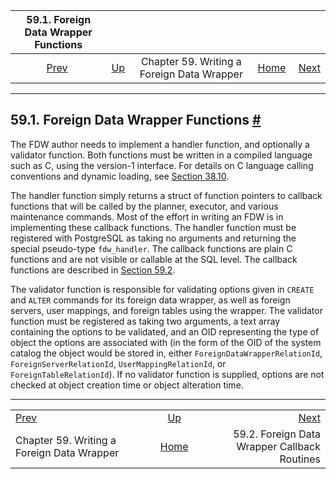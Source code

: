 <!--?xml version="1.0" encoding="UTF-8" standalone="no"?-->

|                  59.1. Foreign Data Wrapper Functions                 |                                                                    |                                            |                                                       |                                                                            |
| :-------------------------------------------------------------------: | :----------------------------------------------------------------- | :----------------------------------------: | ----------------------------------------------------: | -------------------------------------------------------------------------: |
| [Prev](fdwhandler.html "Chapter 59. Writing a Foreign Data Wrapper")  | [Up](fdwhandler.html "Chapter 59. Writing a Foreign Data Wrapper") | Chapter 59. Writing a Foreign Data Wrapper | [Home](index.html "PostgreSQL 17devel Documentation") |  [Next](fdw-callbacks.html "59.2. Foreign Data Wrapper Callback Routines") |

***

## 59.1. Foreign Data Wrapper Functions [#](#FDW-FUNCTIONS)

The FDW author needs to implement a handler function, and optionally a validator function. Both functions must be written in a compiled language such as C, using the version-1 interface. For details on C language calling conventions and dynamic loading, see [Section 38.10](xfunc-c.html "38.10. C-Language Functions").

The handler function simply returns a struct of function pointers to callback functions that will be called by the planner, executor, and various maintenance commands. Most of the effort in writing an FDW is in implementing these callback functions. The handler function must be registered with PostgreSQL as taking no arguments and returning the special pseudo-type `fdw_handler`. The callback functions are plain C functions and are not visible or callable at the SQL level. The callback functions are described in [Section 59.2](fdw-callbacks.html "59.2. Foreign Data Wrapper Callback Routines").

The validator function is responsible for validating options given in `CREATE` and `ALTER` commands for its foreign data wrapper, as well as foreign servers, user mappings, and foreign tables using the wrapper. The validator function must be registered as taking two arguments, a text array containing the options to be validated, and an OID representing the type of object the options are associated with (in the form of the OID of the system catalog the object would be stored in, either `ForeignDataWrapperRelationId`, `ForeignServerRelationId`, `UserMappingRelationId`, or `ForeignTableRelationId`). If no validator function is supplied, options are not checked at object creation time or object alteration time.

***

|                                                                       |                                                                    |                                                                            |
| :-------------------------------------------------------------------- | :----------------------------------------------------------------: | -------------------------------------------------------------------------: |
| [Prev](fdwhandler.html "Chapter 59. Writing a Foreign Data Wrapper")  | [Up](fdwhandler.html "Chapter 59. Writing a Foreign Data Wrapper") |  [Next](fdw-callbacks.html "59.2. Foreign Data Wrapper Callback Routines") |
| Chapter 59. Writing a Foreign Data Wrapper                            |        [Home](index.html "PostgreSQL 17devel Documentation")       |                               59.2. Foreign Data Wrapper Callback Routines |
